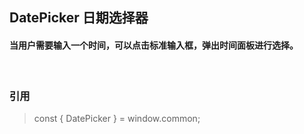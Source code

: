 ## DatePicker 日期选择器
#### 当用户需要输入一个时间，可以点击标准输入框，弹出时间面板进行选择。
&nbsp;
&nbsp;
&nbsp;
### 引用
>const { DatePicker } = window.common;
